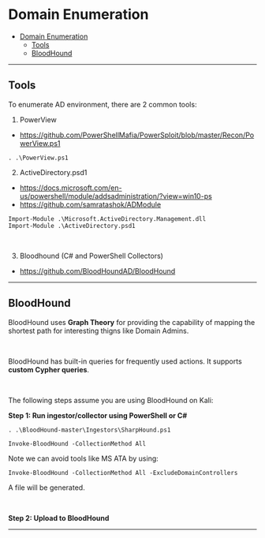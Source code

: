 # Domain Enumeration

- [Domain Enumeration](#domain-enumeration)
  - [Tools](#tools)
  - [BloodHound](#bloodhound)

----

## Tools

To enumerate AD environment, there are 2 common tools:

1. PowerView

- https://github.com/PowerShellMafia/PowerSploit/blob/master/Recon/PowerView.ps1

```
. .\PowerView.ps1
```

2. ActiveDirectory.psd1

- https://docs.microsoft.com/en-us/powershell/module/addsadministration/?view=win10-ps
- https://github.com/samratashok/ADModule

```
Import-Module .\Microsoft.ActiveDirectory.Management.dll
Import-Module .\ActiveDirectory.psd1
```

<br/>

3. Bloodhound (C# and PowerShell Collectors)
   
- https://github.com/BloodHoundAD/BloodHound

----

## BloodHound

BloodHound uses **Graph Theory** for providing the capability of mapping the shortest path for interesting thigns like Domain Admins.

<br/>

BloodHound has built-in queries for frequently used actions. It supports **custom Cypher queries**.

<br/>

The following steps assume you are using BloodHound on Kali:

**Step 1: Run ingestor/collector using PowerShell or C#**

```
. .\BloodHound-master\Ingestors\SharpHound.ps1
```

```
Invoke-BloodHound -CollectionMethod All
```

Note we can avoid tools like MS ATA by using:

```
Invoke-BloodHound -CollectionMethod All -ExcludeDomainControllers
```

A file will be generated.

<br/>

**Step 2: Upload to BloodHound**

----

